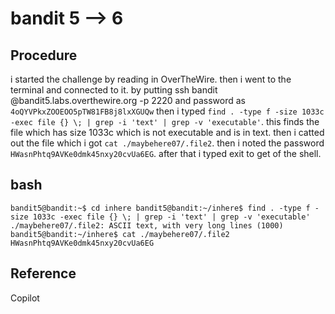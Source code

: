 # bandit 5 --> 6

## Procedure
i started the challenge by reading in OverTheWire.
then i went to the terminal and connected to it.
by putting ssh bandit @bandit5.labs.overthewire.org -p 2220 
and password as `4oQYVPkxZOOEOO5pTW81FB8j8lxXGUQw`
then i typed `find . -type f -size 1033c -exec file {} \; | grep -i 'text' | grep -v 'executable'`.
this finds the file which has size 1033c which is not executable and is in text.
then i catted out the file which i got `cat ./maybehere07/.file2`.
then i noted the password `HWasnPhtq9AVKe0dmk45nxy20cvUa6EG`.
after that i typed exit to get of the shell.

## bash
`bandit5@bandit:~$ cd inhere
bandit5@bandit:~/inhere$ find . -type f -size 1033c -exec file {} \; | grep -i 'text' | grep -v 'executable'
./maybehere07/.file2: ASCII text, with very long lines (1000)
bandit5@bandit:~/inhere$ cat ./maybehere07/.file2
HWasnPhtq9AVKe0dmk45nxy20cvUa6EG`

## Reference
Copilot
